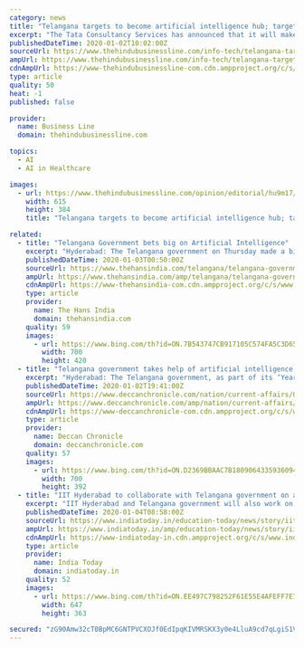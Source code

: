 ```yaml
---
category: news
title: "Telangana targets to become artificial intelligence hub; targets to attract 200 startups"
excerpt: "The Tata Consultancy Services has announced that it will make investments in the AI domain in Hyderabad. This comes after it had announced 2020 as the Year of AII and its decision to make Hyderabad the hub for Artificial Intelligence (AI). At a meet organised to announce the Year of 2020, Telangana Information Technology Minister K T Rama Rao ..."
publishedDateTime: 2020-01-02T10:02:00Z
sourceUrl: https://www.thehindubusinessline.com/info-tech/telangana-targets-to-become-artificial-intelligence-hub-targets-to-attract-200-startups/article30459275.ece
ampUrl: https://www.thehindubusinessline.com/info-tech/telangana-targets-to-become-artificial-intelligence-hub-targets-to-attract-200-startups/article30459275.ece/amp/
cdnAmpUrl: https://www-thehindubusinessline-com.cdn.ampproject.org/c/s/www.thehindubusinessline.com/info-tech/telangana-targets-to-become-artificial-intelligence-hub-targets-to-attract-200-startups/article30459275.ece/amp/
type: article
quality: 50
heat: -1
published: false

provider:
  name: Business Line
  domain: thehindubusinessline.com

topics:
  - AI
  - AI in Healthcare

images:
  - url: https://www.thehindubusinessline.com/opinion/editorial/hu9m17/article29946451.ece/ALTERNATES/LANDSCAPE_615/BL12THINKSTARTUP
    width: 615
    height: 384
    title: "Telangana targets to become artificial intelligence hub; targets to attract 200 startups"

related:
  - title: "Telangana Government bets big on Artificial Intelligence"
    excerpt: "Hyderabad: The Telangana government on Thursday made a big push towards tapping the ever-growing opportunities in Artificial Intelligence (AI ... IIIT-H will set up a research centre in applied AI in healthcare and smart mobility. \"In line with our vision and our approach, AI will be our focus for the coming year and beyond."
    publishedDateTime: 2020-01-03T00:50:00Z
    sourceUrl: https://www.thehansindia.com/telangana/telangana-government-bets-big-on-artificial-intelligence-594715
    ampUrl: https://www.thehansindia.com/amp/telangana/telangana-government-bets-big-on-artificial-intelligence-594715
    cdnAmpUrl: https://www-thehansindia-com.cdn.ampproject.org/c/s/www.thehansindia.com/amp/telangana/telangana-government-bets-big-on-artificial-intelligence-594715
    type: article
    provider:
      name: The Hans India
      domain: thehansindia.com
    quality: 59
    images:
      - url: https://www.bing.com/th?id=ON.7B543747CB917105C574FA5C3D658A02
        width: 700
        height: 420
  - title: "Telangana government takes help of artificial intelligence projects"
    excerpt: "Hyderabad: The Telangana government, as part of its ‘Year of AI’ initiative, launched two new projects which use artificial intelligence (AI). Both projects are part of the state government’s efforts to make government services more efficient with emerging technologies such as AI and blockchain. The first project was a “crowd estimation ..."
    publishedDateTime: 2020-01-02T19:41:00Z
    sourceUrl: https://www.deccanchronicle.com/nation/current-affairs/030120/telangana-government-takes-help-of-artificial-intelligence-projects.html
    ampUrl: https://www.deccanchronicle.com/amp/nation/current-affairs/030120/telangana-government-takes-help-of-artificial-intelligence-projects.html
    cdnAmpUrl: https://www-deccanchronicle-com.cdn.ampproject.org/c/s/www.deccanchronicle.com/amp/nation/current-affairs/030120/telangana-government-takes-help-of-artificial-intelligence-projects.html
    type: article
    provider:
      name: Deccan Chronicle
      domain: deccanchronicle.com
    quality: 57
    images:
      - url: https://www.bing.com/th?id=ON.D2369BBAAC7B18090643359360946AE8
        width: 700
        height: 392
  - title: "IIT Hyderabad to collaborate with Telangana government on artificial intelligence"
    excerpt: "IIT Hyderabad and Telangana government will also work on education and training to prepare and deliver content and curriculum on AI courses to be delivered to college students along with industry participants. Get real-time alerts and all the news on your ..."
    publishedDateTime: 2020-01-04T08:58:00Z
    sourceUrl: https://www.indiatoday.in/education-today/news/story/iit-hyderabad-to-collaborate-with-telangana-government-on-artificial-intelligence-1633913-2020-01-04
    ampUrl: https://www.indiatoday.in/amp/education-today/news/story/iit-hyderabad-to-collaborate-with-telangana-government-on-artificial-intelligence-1633913-2020-01-04
    cdnAmpUrl: https://www-indiatoday-in.cdn.ampproject.org/c/s/www.indiatoday.in/amp/education-today/news/story/iit-hyderabad-to-collaborate-with-telangana-government-on-artificial-intelligence-1633913-2020-01-04
    type: article
    provider:
      name: India Today
      domain: indiatoday.in
    quality: 52
    images:
      - url: https://www.bing.com/th?id=ON.EE497C798252F61E55E4AFEFF7E757BF
        width: 647
        height: 363

secured: "zG90Amw32cT0BpMC6GNTPVCXOJf0EdIpqKIVMRSKX3y0e4LluA9cd7qLgiS1VrN/vzLIMjOnwL8MUoGqRSyXeJk6hzcFM4NNBmSbn2g1bEsT1BOpZHjuCACMPOH0k+dJ/banwnCEm8hzJiW8+eSJ6RIJk9ejedy0nRgaiVDAzMU9cofCS2k11qJoW7TuOnHDSebLPCHGQYK52HIjOOI3+pN4iF8Lf0BD8qVC39I0SAd8Rx9Ey9c4PZs1jEcrUQcJALjT3vTV3mQ4aXWMXpQsvg==;ZJVg4/dESi8AolhwEXGUpA=="
---
```


